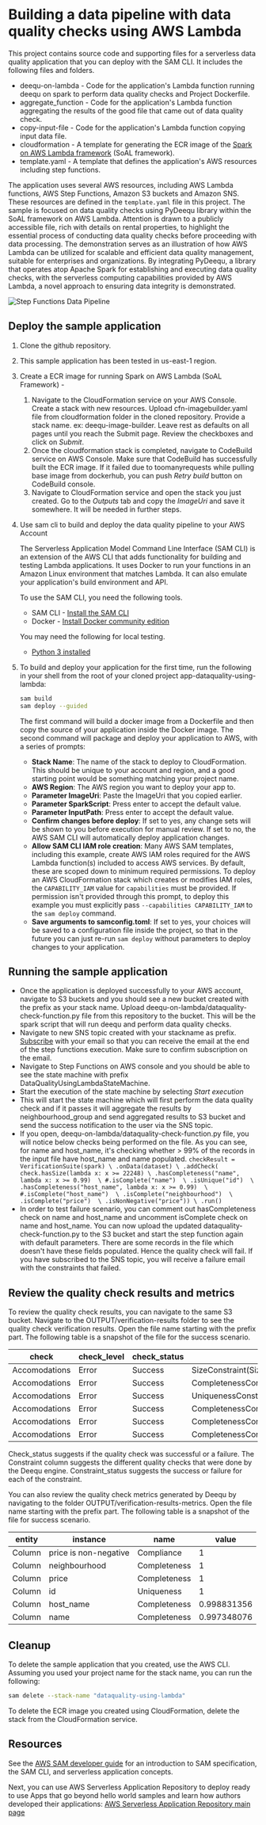 # Building a data pipeline with data quality checks using AWS Lambda

This project contains source code and supporting files for a serverless data quality application that you can deploy with the SAM CLI. It includes the following files and folders.

- deequ-on-lambda - Code for the application's Lambda function running deequ on spark to perform data quality checks and Project Dockerfile.
- aggregate_function - Code for the application's Lambda function aggregating the results of the good file that came out of data quality check.
- copy-input-file - Code for the application's Lambda function copying input data file.
- cloudformation - A template for generating the ECR image of the [Spark on AWS Lambda framework](https://github.com/aws-samples/spark-on-aws-lambda) (SoAL framework). 
- template.yaml - A template that defines the application's AWS resources including step functions.

The application uses several AWS resources, including AWS Lambda functions, AWS Step Functions, Amazon S3 buckets and Amazon SNS. These resources are defined in the `template.yaml` file in this project. The sample is focused on data quality checks using PyDeequ library within the SoAL framework on AWS Lambda. Attention is drawn to a publicly accessible file, rich with details on rental properties, to highlight the essential process of conducting data quality checks before proceeding with data processing. The demonstration serves as an illustration of how AWS Lambda can be utilized for scalable and efficient data quality management, suitable for enterprises and organizations. By integrating PyDeequ, a library that operates atop Apache Spark for establishing and executing data quality checks, with the serverless computing capabilities provided by AWS Lambda, a novel approach to ensuring data integrity is demonstrated.

![Step Functions Data Pipeline](images/stepfunctions_graph.png)

## Deploy the sample application
1. Clone the github repository.
1. This sample application has been tested in us-east-1 region.
1. Create a ECR image for running Spark on AWS Lambda (SoAL Framework) - 
    1. Navigate to the CloudFormation service on your AWS Console. Create a stack with new resources. Upload cfn-imagebuilder.yaml file from cloudformation folder in the cloned repository. Provide a stack name. ex: deequ-image-builder. Leave rest as defaults on all pages until you reach the Submit page. Review the checkboxes and click on *Submit*.
    1. Once the cloudformation stack is completed, navigate to CodeBuild service on AWS Console. Make sure that CodeBuild has successfully built the ECR image. If it failed due to toomanyrequests while pulling base image from dockerhub, you can push *Retry build* button on CodeBuild console.
    1. Navigate to CloudFormation service and open the stack you just created. Go to the *Outputs* tab and copy the *ImageUri* and save it somewhere. It will be needed in further steps.
2. Use sam cli to build and deploy the data quality pipeline to your AWS Account

    The Serverless Application Model Command Line Interface (SAM CLI) is an extension of the AWS CLI that adds functionality for building and testing Lambda applications. It uses Docker to run your functions in an Amazon Linux environment that matches Lambda. It can also emulate your application's build environment and API.

    To use the SAM CLI, you need the following tools.

    * SAM CLI - [Install the SAM CLI](https://docs.aws.amazon.com/serverless-application-model/latest/developerguide/serverless-sam-cli-install.html)
    * Docker - [Install Docker community edition](https://hub.docker.com/search/?type=edition&offering=community)

    You may need the following for local testing.
    * [Python 3 installed](https://www.python.org/downloads/)

3. To build and deploy your application for the first time, run the following in your shell from the root of your cloned project app-dataquality-using-lambda:

    ```bash
    sam build
    sam deploy --guided
    ```
    
    The first command will build a docker image from a Dockerfile and then copy the source of your application inside the Docker image. The second command will package and deploy your application to AWS, with a series of prompts:

    * **Stack Name**: The name of the stack to deploy to CloudFormation. This should be unique to your account and region, and a good starting point would be something matching your project name.
    * **AWS Region**: The AWS region you want to deploy your app to.
    * **Parameter ImageUri**: Paste the ImageUri that you copied earlier.
    * **Parameter SparkScript**: Press enter to accept the default value.
    * **Parameter InputPath**: Press enter to accept the default value.
    * **Confirm changes before deploy**: If set to yes, any change sets will be shown to you before execution for manual review. If set to no, the AWS SAM CLI will automatically deploy application changes.
    * **Allow SAM CLI IAM role creation**: Many AWS SAM templates, including this example, create AWS IAM roles required for the AWS Lambda function(s) included to access AWS services. By default, these are scoped down to minimum required permissions. To deploy an AWS CloudFormation stack which creates or modifies IAM roles, the `CAPABILITY_IAM` value for `capabilities` must be provided. If permission isn't provided through this prompt, to deploy this example you must explicitly pass `--capabilities CAPABILITY_IAM` to the `sam deploy` command.
    * **Save arguments to samconfig.toml**: If set to yes, your choices will be saved to a configuration file inside the project, so that in the future you can just re-run `sam deploy` without parameters to deploy changes to your application.


## Running the sample application
* Once the application is deployed successfully to your AWS account, navigate to S3 buckets and you should see a new bucket created with the prefix as your stack name. Upload deequ-on-lambda/dataquality-check-function.py file from this repository to the bucket. This will be the spark script that will run deequ and perform data quality checks.
* Navigate to new SNS topic created with your stackname as prefix. [Subscribe](https://docs.aws.amazon.com/sns/latest/dg/sns-email-notifications.html) with your email so that you can receive the email at the end of the step functions execution. Make sure to confirm subscription on the email.
* Navigate to Step Functions on AWS console and you should be able to see the state machine with prefix DataQualityUsingLambdaStateMachine.
* Start the execution of the state machine by selecting *Start execution* 
* This will start the state machine which will first perform the data quality check and if it passes it will aggregate the results by neighbourhood_group and send aggregated results to S3 bucket and send the success notification to the user via the SNS topic. 
* If you open, deequ-on-lambda/dataquality-check-function.py file, you will notice below checks being performed on the file. As you can see, for name and host_name, it's checking whether > 99% of the records in the input file have host_name and name populated.
       ```
        checkResult = VerificationSuite(spark) \
        .onData(dataset) \
        .addCheck(
            check.hasSize(lambda x: x >= 22248) \
            .hasCompleteness("name", lambda x: x >= 0.99)  \
            #.isComplete("name")  \
            .isUnique("id")  \
            .hasCompleteness("host_name", lambda x: x >= 0.99)  \
            #.isComplete("host_name")  \
            .isComplete("neighbourhood")  \
            .isComplete("price")  \
            .isNonNegative("price")) \
        .run()
        ```
* In order to test failure scenario, you can comment out hasCompleteness check on name and host_name and uncomment isComplete check on name and host_name. You can now upload the updated dataquality-check-function.py to the S3 bucket and start the step function again with default parameters. There are some records in the file which doesn't have these fields populated. Hence the quality check will fail. If you have subscribed to the SNS topic, you will receive a failure email with the constraints that failed.

## Review the quality check results and metrics
To review the quality check results, you can navigate to the same S3 bucket. Navigate to the OUTPUT/verification-results folder to see the quality check verification results. Open the file name starting with the prefix part. The following table is a snapshot of the file for the success scenario.

|check	|check_level	|check_status	|constraint	|constraint_status|
|-----  |-----------    |------------   |---------- |-----------------|
|Accomodations	|Error|	Success|	SizeConstraint(Size(None))	|Success|
|Accomodations	|Error	|Success|	CompletenessConstraint(Completeness(name,None))	|Success|
|Accomodations	|Error	|Success|	UniquenessConstraint(Uniqueness(List(id),None))	|Success|
|Accomodations	|Error	|Success	|CompletenessConstraint(Completeness(host_name,None))	|Success|
|Accomodations	|Error|	Success	|CompletenessConstraint(Completeness(neighbourhood,None))	|Success|
|Accomodations	|Error	|Success	|CompletenessConstraint(Completeness(price,None))	|Success|

Check_status suggests if the quality check was successful or a failure. The Constraint column suggests the different quality checks that were done by the Deequ engine. Constraint_status suggests the success or failure for each of the constraint.

You can also review the quality check metrics generated by Deequ by navigating to the folder OUTPUT/verification-results-metrics. Open the file name starting with the prefix part. The following table is a snapshot of the file for success scenario.

|entity	|instance	|name	|value|
|------ |--------   |----   |-----|
|Column	|price is non-negative	|Compliance|	1|
|Column	|neighbourhood	|Completeness	|1|
|Column	|price	|Completeness	|1|
|Column	|id	|Uniqueness	|1|
|Column	|host_name	|Completeness|	0.998831356|
|Column	|name	|Completeness	|0.997348076|

## Cleanup

To delete the sample application that you created, use the AWS CLI. Assuming you used your project name for the stack name, you can run the following:

```bash
sam delete --stack-name "dataquality-using-lambda"
```
To delete the ECR image you created using CloudFormation, delete the stack from the CloudFormation service.

## Resources

See the [AWS SAM developer guide](https://docs.aws.amazon.com/serverless-application-model/latest/developerguide/what-is-sam.html) for an introduction to SAM specification, the SAM CLI, and serverless application concepts.

Next, you can use AWS Serverless Application Repository to deploy ready to use Apps that go beyond hello world samples and learn how authors developed their applications: [AWS Serverless Application Repository main page](https://aws.amazon.com/serverless/serverlessrepo/)
